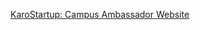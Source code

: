 
<a href="https://nandini-gangrade.github.io/KaroStartup/">KaroStartup: Campus Ambassador Website</a>
